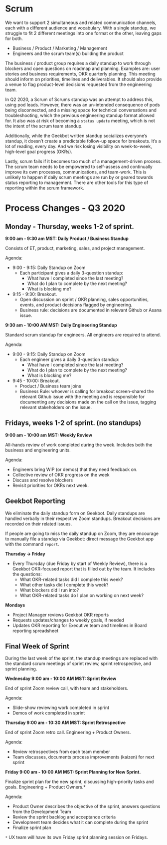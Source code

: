 # Scrum

We want to support 2 simultaneous and related communication channels, each with a different audience and vocabulary. With a single standup, we struggle to fit 2 different meetings into one format or the other, leaving gaps for both.

- Business / Product / Marketing / Management
- Engineers and the scrum team(s) building the product

The business / product group requires a daily standup to work through blockers and open questions on roadmap and planning. Examples are: user stories and business requirements, OKR quarterly planning. This meeting should inform on priorities, timelines and deliverables. It should also provide a venue to flag product-level decisions requested from the engineering team.

In Q2 2020, a Scrum of Scrums standup was an attempt to address this, using pod leads. However, there was an un-intended consequence of pods being disconnected, and a missing space for technical conversations and troubleshooting, which the previous engineering standup format allowed for. It also was at risk of becoming a `status update` meeting, which is not the intent of the scrum team standup.

Additionally, while the Geekbot written standup socializes everyone’s standup, it doesn’t create a predictable follow-up space for breakouts. It’s a lot of reading, every day. And we risk losing visibility on week-to-week, high-level goal progress (OKRs).

Lastly, scrum fails if it becomes too much of a management-driven process. The scrum team needs to be empowered to self-assess and continually improve its own processes, communications, and team-work. This is unlikely to happen if daily scrum meetings are run by or geared towards status reporting to management. There are other tools for this type of reporting within the scrum framework.

# Process Changes - Q3 2020

## Monday - Thursday, weeks 1-2 of sprint.

**9:00 am - 9:30 am MST: Daily Product / Business Standup**

Consists of ET, product, marketing, sales, and project management.

Agenda:

- 9:00 - 9:15: Daily Standup on Zoom
  - Each participant gives a daily 3-question standup:
    - What have I completed since the last meeting?
    - What do I plan to complete by the next meeting?
    - What is blocking me?
- 9:15 - 9:30: Breakout.
  - Open discussion on sprint / OKR planning, sales opportunities, events, and product decisions flagged by engineering.
  - Business rule: decisions are documented in relevant Github or Asana issue.

**9:30 am - 10:00 AM MST: Daily Engineering Standup**

Standard scrum standup for engineers. All engineers are required to attend.

Agenda:

- 9:00 - 9:15: Daily Standup on Zoom
  - Each engineer gives a daily 3-question standup:
    - What have I completed since the last meeting?
    - What do I plan to complete by the next meeting?
    - What is blocking me?
- 9:45 - 10:00: Breakout.
  - Product / Business team joins
  - Business Rule: whoever is calling for breakout screen-shared the relevant Github issue with the meeting and is responsible for documenting any decisions made on the call on the issue, tagging relevant stakeholders on the issue.

## Fridays, weeks 1-2 of sprint. (no standups)

**9:00 am - 10:00 am MST: Weekly Review**

All-hands review of work completed during the week. Includes both the business and engineering units.

Agenda:

- Engineers bring WIP (or demos) that they need feedback on. 
- Collective review of OKR progress on the week
- Discuss and resolve blockers
- Revisit priorities for OKRs next week.

## Geekbot Reporting

We eliminate the daily standup form on Geekbot. Daily standups are handled verbally in their respective Zoom standups. Breakout decisions are recorded on their related issues. 

If people are going to miss the daily standup on Zoom, they are encourage to manually file a standup via Geekbot: direct message the Geekbot app with the command `report`.

**Thursday -> Friday**
- Every Thursday (due Friday by start of Weekly Review), there is a Geekbot OKR-focused report that is filled out by the team. It includes the questions:
  - What OKR-related tasks did I complete this week?
  - What other tasks did I complete this week?
  - What blockers did I run into?
  - What OKR-related tasks do I plan on working on next week?

**Mondays**
- Project Manager reviews Geekbot OKR reports
- Requests updates/changes to weekly goals, if needed
- Updates OKR reporting for Executive team and timelines in Board reporting spreadsheet

## Final Week of Sprint

During the last week of the sprint, the standup meetings are replaced with the standard scrum meetings of sprint review, sprint retrospective, and sprint planning.

**Wednesday 9:00 am - 10:00 AM MST: Sprint Review** 

End of sprint Zoom review call, with team and stakeholders. 

Agenda:

- Slide-show reviewing work completed in sprint
- Demos of work completed in sprint

**Thursday 9:00 am - 10:30 AM MST: Sprint Retrospective** 

End of sprint Zoom retro call. Engineering + Product Owners. 

Agenda:

- Review retrospectives from each team member
- Team discusses, documents process improvements (kaizen) for next sprint

**Friday 9:00 am - 10:00 AM MST: Sprint Planning for New Sprint.**

Finalize sprint plan for the new sprint, discussing high-priority tasks and goals. Engineering + Product Owners.*

Agenda:

- Product Owner describes the objective of the sprint, answers questions from the Development Team
- Review the sprint backlog and acceptance criteria
- Development team decides what it can complete during the sprint
- Finalize sprint plan

`*` UX team will have its own Friday sprint planning session on Fridays.
